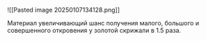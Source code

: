 ![[Pasted image 20250107134128.png]]

Материал увеличивающий шанс получения малого, большого и совершенного откровения у золотой скрижали в 1.5 раза.